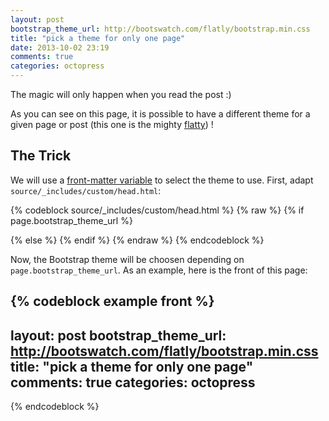 ```yaml
---
layout: post
bootstrap_theme_url: http://bootswatch.com/flatly/bootstrap.min.css
title: "pick a theme for only one page"
date: 2013-10-02 23:19
comments: true
categories: octopress
---
```


<div data-hide-me="one-page-theme-pick" class="alert alert-info">
    <p>
      <span class="glyphicon glyphicon-info-sign"></span>
      The magic will only happen when you read the post :)
    </p>
</div>

As you can see on this page, it is possible to have a different theme for a
given page or post (this one is the mighty
[flatty](http://bootswatch.com/flatly/bootstrap.min.css))&nbsp;!

<!-- more -->

<script>
    jQuery(document).ready(function ($) {
        $('[data-hide-me="one-page-theme-pick"]').hide();
    });
</script>

<h2>The Trick</h2>

We will use a [front-matter variable](http://jekyllrb.com/docs/frontmatter/) to
select the theme to use. First, adapt `source/_includes/custom/head.html`:

{% codeblock source/_includes/custom/head.html %}
{% raw %}
{% if page.bootstrap_theme_url %}
  <link href="{{ page.bootstrap_theme_url }}" rel="stylesheet" type="text/css">
{% else %}
  <link href="{{ root_url }}/assets/bootstrap/dist/css/bootstrap.min.css" rel="stylesheet" type="text/css">
  <link href="{{ root_url }}/assets/bootstrap/dist/css/bootstrap-theme.min.css" rel="stylesheet" type="text/css">
{% endif %}
<link href="{{ root_url }}/stylesheets/screen.css" media="screen, projection" rel="stylesheet" type="text/css">
{% endraw %}
{% endcodeblock %}

Now, the Bootstrap theme will be choosen depending on
`page.bootstrap_theme_url`. As an example, here is the front of this page:

{% codeblock example front %}
---
layout: post
bootstrap_theme_url: http://bootswatch.com/flatly/bootstrap.min.css
title: "pick a theme for only one page"
comments: true
categories: octopress
---
{% endcodeblock %}
